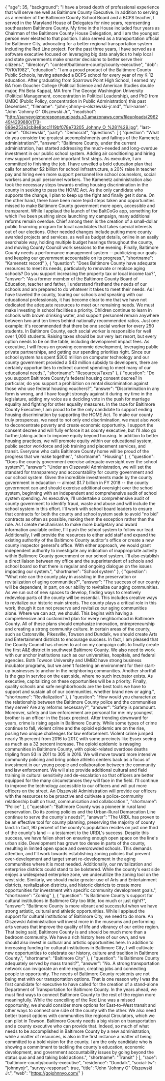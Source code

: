 {
  "age": 35,
  "background": "I have a broad depth of professional experience that will serve me well as Baltimore County Executive. In addition to serving as a member of the Baltimore County School Board and a BCPS teacher, I served in the Maryland House of Delegates for nine years, representing southeastern Baltimore County. My time in the House included four years as Chairman of the Baltimore County House Delegation, and I am the youngest person ever elected to that position. I also served as a transportation official for Baltimore City, advocating for a better regional transportation system including the Red Line project. For the past three years, I have served as a software executive focused on leveraging big data analytics to help local and state governments make smarter decisions to better serve their citizens.",
  "directory": "content/baltimore-county/county-executive",
  "dob": "9/10/1982",
  "education": "I am a proud product of the Baltimore County Public Schools, having attended a BCPS school for every year of my K-12 education. After graduating from Sparrows Point High School, I earned my BA from Goucher College (Political Science and American Studies double major, Phi Beta Kappa), MA from The George Washington University (Political Management, concentration in Political Leadership), and PhD from UMBC (Public Policy, concentration in Public Administration) this past December.",
  "filename": "john-johnny-o-olszewski-jr.md",
  "full-name": "John \"Johnny O\" Olszewski Jr.",
  "headshot": "http://surveygizmoresponseuploads.s3.amazonaws.com/fileuploads/296249/4299880/179-886e253a3cb8e8bcc1119bf078e73205_Johnny_O_%281%29.jpg",
  "last-name": "Olszewski",
  "party": "Democrat",
  "questions": [
    {
      "question": "What do you consider the greatest accomplishments and failings of the Kamenetz administration?",
      "answer": "Baltimore County, under the current administration, has started addressing the much-needed and long-overdue investment in our public school system. Adding air conditioning and hiring new support personnel are important first steps. As executive, I am committed to finishing the job. I have unveiled a bold education plan that calls for another $2 billion for school infrastructure, a 20% raise in teacher pay and hiring even more support personnel like school counselors, social workers and pupil personnel workers. The Kamenetz administration also took the necessary steps towards ending housing discrimination in the county in seeking to pass the HOME Act. As the only candidate who supports the change, I plan to keep up the fight and finally get it done. On the other hand, there have been more tepid steps taken and opportunities missed to make Baltimore County government more open, accessible and transparent. While I applaud the launch of the BaltCoGo app, something for which I've been pushing since launching my campaign, many additional reforms remain overdue. Chief among them is the creation of a small-dollar public financing program for local candidates that takes special interests out of our elections. Other needed changes include putting more county awarded projects and services, as well as budget details, online in an easily searchable way, holding multiple budget hearings throughout the county, and moving County Council work sessions to the evening. Finally, Baltimore County needs a performance management system -- publicizing our goals and keeping our government accountable on its progress.",
      "shortname": "Kamenetz record"
    },
    {
      "question": "Does Baltimore County have adequate resources to meet its needs, particularly to renovate or replace aging schools? Do you support increasing the property tax or local income tax?",
      "answer": "As a former member of the Baltimore County Board of Education, teacher and father, I understand firsthand the needs of our schools and am prepared to do whatever it takes to meet their needs. As I have traveled the county, touring our schools and speaking with our educational professionals, it has become clear to me that we have not dedicated the adequate resources to meet our remaining needs. We must make investing in school facilities a priority. Children continue to learn in schools with brown drinking water, and support personnel remain anywhere between two and ten times behind nationally recommended ratios. Just one example: it's recommended that there be one social worker for every 250 students. In Baltimore County, each social worker is responsible for well over 1,000 students. Raising taxes should be our very last resort, but every option needs to be on the table, including development impact fees. As executive, I will focus on growing economic development, leveraging public private partnerships, and getting our spending priorities right. Since our school system has spent $300 million on computer technology and our county government provided a $43 million subsidy to developers, there are certainly opportunities to redirect current spending to meet many of our educational needs.",
      "shortname": "Resources/Taxes"
    },
    {
      "question": "Do you support Baltimore County's federal housing consent decree? In particular, do you support a prohibition on rental discrimination against those who use federal housing vouchers?",
      "answer": "Discrimination in any form is wrong, and I have fought strongly against it during my time in the legislature, adding my voice as a deciding vote in the push for marriage equality and fighting for other equality measures. In the race for Baltimore County Executive, I am proud to be the only candidate to support ending housing discrimination by supporting the HOME Act. To make our county truly prosperous, we need to not only end discrimination, we must also work to deconcentrate poverty and create economic opportunity. I support the consent decree and will fully enforce it as county executive, but I'll also go further,taking action to improve equity beyond housing. In addition to better housing practices, we will promote equity within our educational system, public sector workforce and job training and placement services, and transit. Everyone who calls Baltimore County home will be proud of the progress that we make together.",
      "shortname": "Housing"
    },
    {
      "question": "Does the county government exercise adequate oversight over the school system?",
      "answer": "Under an Olszewski Administration, we will set the standard for transparency and accountability for county government and our school system. Given the incredible investments made by the county government in education -- almost $1.7 billion in FY 2018 -- the county government can and should exercise additional oversight over the school system, beginning with an independent and comprehensive audit of school system spending. As executive, I'll undertake a comprehensive audit of county government to identify fraud, waste and abuse and will include the school system in this effort. I'll work with school board leaders to ensure that contracts for both the county and school system seek to avoid \"no bid\" contracts as often as possible, making them the exception rather than the rule. As I create mechanisms to make more budgetary and award information available online, I'll push the school system to follow our lead. Additionally, I will provide the resources to either add staff and expand the existing authority of the Baltimore County auditor's office or create a new county inspector general's office. With either approach, we would grant independent authority to investigate any indication of inappropriate activity within Baltimore County government or our school system. I'll also establish a direct liaison between my office and the superintendent of schools and school board so that there is regular and ongoing dialogue on the issues impacting our system.",
      "shortname": "School system"
    },
    {
      "question": "What role can the county play in assisting in the preservation or revitalization of aging communities?",
      "answer": "The success of our county will be dependent, in part, on our ability to revitalize our aging communities. As we run out of new spaces to develop, finding ways to creatively redevelop parts of the county will be essential. This includes creative ways to revitalize our historic main streets. The county plays a critical role in this work, though it can not preserve and revitalize our aging communities alone. Where we can act, we should. This begins with having a comprehensive and customized plan for every neighborhood in Baltimore County. All of these plans should emphasize innovation, entrepreneurship and creating a strong community culture. In certain areas of the county, such as Catonsville, Pikesville, Towson and Dundalk, we should create Arts and Entertainment districts to encourage success. In fact, I am pleased that the County Council has chosen to act on my campaign calls to finally create the first A&E district in southwest Baltimore County. We also need to work with our anchor institutions such as our universities, hospitals, and federal agencies. Both Towson University and UMBC have strong business incubator programs, but we aren't fostering an environment for their start-up businesses to anchor in the neighboring communities. Another shortfall is the gap in service on the east side, where no such incubator exists. As executive, capitalizing on these opportunities will be a priority. Finally, quality schools and safe neighborhoods are the best tools we have to support and sustain all of our communities, whether brand new or aging.",
      "shortname": "Revitalization"
    },
    {
      "question": "How would you characterize the relationship between the Baltimore County police and the communities they serve? Are any reforms necessary?",
      "answer": "Safety is paramount. Moreover, safety and law enforcement are personal for me: my youngest brother is an officer in the Essex precinct. After trending downward for years, crime is rising again in Baltimore County. While some types of crime continue to fall, violent crime and the opioid epidemic are on the rise, posing two unique challenges for law enforcement. Violent crime jumped nearly 15 percent from 2016 to 2017, with some precincts like Essex seeing as much as a 32 percent increase. The opioid epidemic is ravaging communities in Baltimore County, with opioid-related overdose deaths tripling from 93 in 2011 to 305 in 2016. We will move toward more intensive community policing and bring police athletic centers back as a focus of investment in our young people and collaboration between the community and law enforcement. We will also provide additional cultural and field training in cultural sensitivity and de-escalation so that officers are better equipped for the many circumstances they will face in the field. I'll continue to improve the technology accessible to our officers and will put more officers on the street. An Olszewski Administration will provide our officers with the resources to be proactive and cultivate a police-community relationship built on trust, communication and collaboration.",
      "shortname": "Police"
    },
    {
      "question": "Baltimore County was a pioneer in rural land preservation. Do its zoning policies and the Urban-Rural Demarcation Line continue to serve the county's needs?",
      "answer": "The URDL has proven to be an effective tool for county planning, preserving the majority of county land. In fact, 90 percent of the county's population resides on just one third of the county's land -- a testament to the URDL's success. Despite this success, we have fallen short on ensuring enough open space on the line's urban side. Development has grown too dense in parts of the county, resulting in limited open space and overcrowded schools. This demands attention, and I'll work towards establishing zoning policies that prevent over-development and target smart re-development in the aging communities where it is most needed. Additionally, our revitalization and enterprise districts could stand to be bolstered. While the county's east side enjoys a widespread enterprise zone, we underutilize the zoning tool on the west side. Similarly, we should make greater use of Arts and Entertainment districts, revitalization districts, and historic districts to create more opportunities for investment with specific community development goals.",
      "shortname": "Zoning"
    },
    {
      "question": "Is Baltimore County's support for cultural institutions in Baltimore City too little, too much or just right?",
      "answer": "Baltimore County is more vibrant and successful when we have strong artistic, cultural and athletic opportunities. While I applaud the support for cultural institutions of Baltimore City, we need to do more. An Olszewski Administration will invest more in the museums and performing arts venues that improve the quality of life and vibrancy of our entire region. That being said, Baltimore County is and should be much more than a bedroom community. We have a rich history here of our own, and we should also invest in cultural and artistic opportunities here. In addition to increasing funding for cultural institutions in Baltimore City, I will cultivate new opportunities to celebrate our history, culture and tradition in Baltimore County.",
      "shortname": "Baltimore City"
    },
    {
      "question": "Is Baltimore County adequately served by mass transit?",
      "answer": "No. A strong transportation network can invigorate an entire region, creating jobs and connecting people to opportunity. The needs of Baltimore County residents are not being met with our transportation options. That is one reason why I was the first candidate for executive to have called for the creation of a stand-alone Department of Transportation for Baltimore County. In the years ahead, we must find ways to connect Baltimore County to the rest of the region more meaningfully. While the cancelling of the Red Line was a missed opportunity, we should consider more options for East-to-West transit and other ways to connect one side of the county with the other. We also need better transit options with communities like regional Circulators, which we can pilot in Towson. Baltimore County needs a big vision on transportation and a county executive who can provide that. Indeed, so much of what needs to be accomplished in Baltimore County by a new administration, while a matter of resources, is also in the first instance a matter of being committed to a bold vision for the county. I am the only candidate who is showing a commitment to tackling the county's education, economic development, and government accountability issues by going beyond the status quo and and taking bold actions.",
      "shortname": "Transit"
    }
  ],
  "race": "baltimore-county/county-executive",
  "residence": "Dundalk",
  "social-tw": "johnnyojr",
  "survey-response": true,
  "title": "John \"Johnny O\" Olszewski Jr.",
  "web": "https://gojohnnyo.com/"
}
